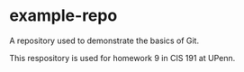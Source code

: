example-repo
============

A repository used to demonstrate the basics of Git.

This respository is used for homework 9 in CIS 191 at UPenn.
